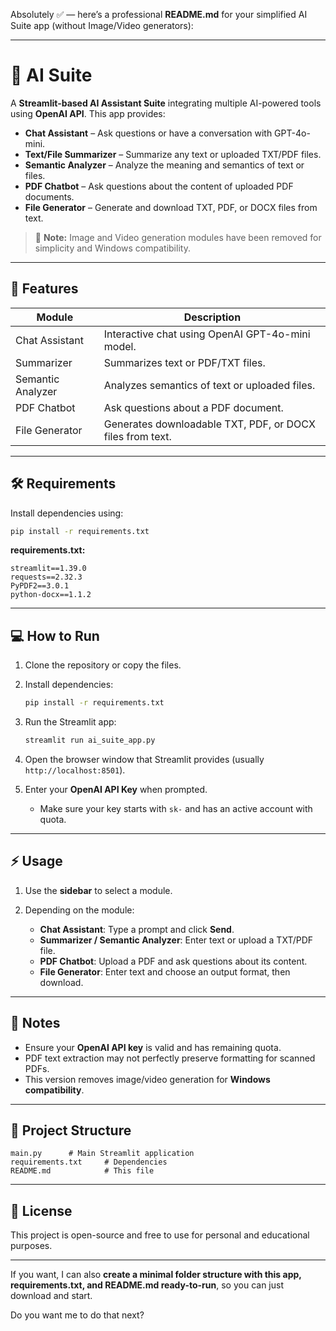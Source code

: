 Absolutely ✅ — here’s a professional **README.md** for your simplified AI Suite app (without Image/Video generators):

---

# 🧠 AI Suite

A **Streamlit-based AI Assistant Suite** integrating multiple AI-powered tools using **OpenAI API**.
This app provides:

* **Chat Assistant** – Ask questions or have a conversation with GPT-4o-mini.
* **Text/File Summarizer** – Summarize any text or uploaded TXT/PDF files.
* **Semantic Analyzer** – Analyze the meaning and semantics of text or files.
* **PDF Chatbot** – Ask questions about the content of uploaded PDF documents.
* **File Generator** – Generate and download TXT, PDF, or DOCX files from text.

> 🔹 **Note:** Image and Video generation modules have been removed for simplicity and Windows compatibility.

---

## 🚀 Features

| Module            | Description                                               |
| ----------------- | --------------------------------------------------------- |
| Chat Assistant    | Interactive chat using OpenAI GPT-4o-mini model.          |
| Summarizer        | Summarizes text or PDF/TXT files.                         |
| Semantic Analyzer | Analyzes semantics of text or uploaded files.             |
| PDF Chatbot       | Ask questions about a PDF document.                       |
| File Generator    | Generates downloadable TXT, PDF, or DOCX files from text. |

---

## 🛠️ Requirements

Install dependencies using:

```bash
pip install -r requirements.txt
```

**requirements.txt:**

```
streamlit==1.39.0
requests==2.32.3
PyPDF2==3.0.1
python-docx==1.1.2
```

---

## 💻 How to Run

1. Clone the repository or copy the files.
2. Install dependencies:

   ```bash
   pip install -r requirements.txt
   ```
3. Run the Streamlit app:

   ```bash
   streamlit run ai_suite_app.py
   ```
4. Open the browser window that Streamlit provides (usually `http://localhost:8501`).
5. Enter your **OpenAI API Key** when prompted.

   * Make sure your key starts with `sk-` and has an active account with quota.

---

## ⚡ Usage

1. Use the **sidebar** to select a module.
2. Depending on the module:

   * **Chat Assistant**: Type a prompt and click **Send**.
   * **Summarizer / Semantic Analyzer**: Enter text or upload a TXT/PDF file.
   * **PDF Chatbot**: Upload a PDF and ask questions about its content.
   * **File Generator**: Enter text and choose an output format, then download.

---

## 📌 Notes

* Ensure your **OpenAI API key** is valid and has remaining quota.
* PDF text extraction may not perfectly preserve formatting for scanned PDFs.
* This version removes image/video generation for **Windows compatibility**.

---

## 📂 Project Structure

```
main.py      # Main Streamlit application
requirements.txt     # Dependencies
README.md            # This file
```

---

## 🧩 License

This project is open-source and free to use for personal and educational purposes.

---

If you want, I can also **create a minimal folder structure with this app, requirements.txt, and README.md ready-to-run**, so you can just download and start.

Do you want me to do that next?
